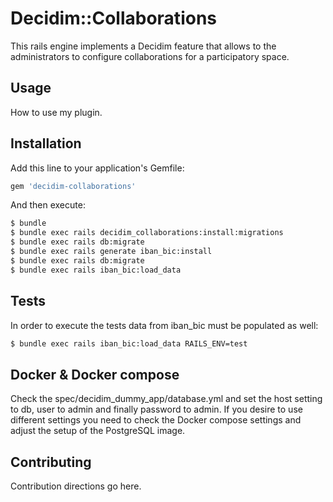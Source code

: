 # Decidim::Collaborations
This rails engine implements a Decidim feature that allows to the administrators to
configure collaborations for a participatory space.

## Usage
How to use my plugin.

## Installation
Add this line to your application's Gemfile:

```ruby
gem 'decidim-collaborations'
```

And then execute:
```bash
$ bundle
$ bundle exec rails decidim_collaborations:install:migrations
$ bundle exec rails db:migrate
$ bundle exec rails generate iban_bic:install
$ bundle exec rails db:migrate
$ bundle exec rails iban_bic:load_data
```

## Tests

In order to execute the tests data from iban_bic must be populated as well:

```bash
$ bundle exec rails iban_bic:load_data RAILS_ENV=test
```

## Docker & Docker compose

Check the spec/decidim_dummy_app/database.yml and set the host setting to db, 
user to admin and finally password to admin. If you desire to use different settings
you need to check the Docker compose settings and adjust the setup of the PostgreSQL
image.

## Contributing
Contribution directions go here.
